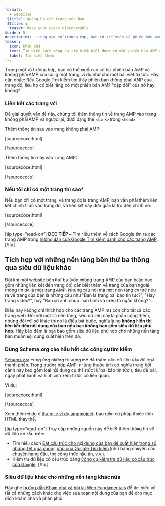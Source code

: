 ```yaml
---
formats:
  - websites
'$title': Quảng bá các trang của bạn
'$titles':
  teaser: Make your pages discoverable
$order: 5
description: 'Trong một số trường hợp, bạn có thể muốn cả phiên bản AMP lẫn không phải AMP cho cùng một trang, ví dụ như trang bài báo tin tức. Hãy xét đến điều này: nếu Google Tìm kiếm...'
teaser:
  icon: khám phá
  text: Tìm hiểu cách công cụ tìm kiếm biết được có một phiên bản AMP cho website của bạn.
  label: Tìm hiểu thêm
---
```


Trong một số trường hợp, bạn có thể muốn có cả hai phiên bản AMP và không phải AMP của cùng một trang, ví dụ như cho một bài viết tin tức. Hãy cân nhắc: Nếu Google Tìm kiếm tìm thấy phiên bản không phải AMP của trang đó, liệu họ có biết rằng có một phiên bản AMP "cặp đôi" của nó hay không?

### Liên kết các trang với <link>

Để giải quyết vấn đề này, chúng tôi thêm thông tin về trang AMP vào trang không phải AMP và ngược lại, dưới dạng thẻ `<link>` trong `<head>`.

Thêm thông tin sau vào trang không phải AMP:

[sourcecode:html]

<link rel="amphtml" href="https://www.example.com/url/to/amp/document.html">
[/sourcecode]

Thêm thông tin này vào trang AMP:

[sourcecode:html]

<link rel="canonical" href="https://www.example.com/url/to/full/document.html">
[/sourcecode]

### Nếu tôi chỉ có một trang thì sao?

Nếu bạn chỉ có một trang, và trang đó là trang AMP, bạn vẫn phải thêm liên kết chính thức vào trang đó, và liên kết này đơn giản là trỏ đến chính nó:

[sourcecode:html]

<link rel="canonical" href="https://www.example.com/url/to/amp/document.html">
[/sourcecode]

[tip type="read-on"] **ĐỌC TIẾP –** Tìm hiểu thêm về cách Google tìm ra các trang AMP trong [hướng dẫn của Google Tìm kiếm dành cho các trang AMP](https://support.google.com/webmasters/answer/6340290). [/tip]

## Tích hợp với những nền tảng bên thứ ba thông qua siêu dữ liệu khác <a name="integrate-with-third-party-platforms-through-additional-metadata"></a>

Đôi khi một website bên thứ ba (vốn nhúng trang AMP của bạn hoặc bao gồm những liên kết đến trang đó) cần biết thêm về trang của bạn ngoài thông tin đó là một trang AMP. Những câu hỏi mà một nền tảng có thể nêu ra về trang của bạn là những câu như "Bạn là trang bài báo tin tức?", "Hay trang video?", hay "Bạn có ảnh chụp màn hình và miêu tả ngắn không?".

Điều này không chỉ thích hợp cho các trang AMP mà còn cho tất cả các trang web. Đối với một số nền tảng, siêu dữ liệu này là phần cộng thêm, nhưng đối với số khác thì nó là điều bắt buộc, nghĩa là họ **không hiển thị liên kết đến nội dung của bạn nếu bạn không bao gồm siêu dữ liệu phù hợp**. Hãy bảo đảm là bạn bao gồm siêu dữ liệu phù hợp cho những nền tảng bạn muốn nội dung xuất hiện trên đó.

### Dùng Schema.org cho hầu hết các công cụ tìm kiếm

[Schema.org](http://schema.org/) cung ứng những từ vựng mở để thêm siêu dữ liệu vào đủ loại thành phần. Trong trường hợp AMP, những thuộc tính có nghĩa trong bối cảnh này bao gồm loại nội dung cụ thể (tức là 'bài báo tin tức'), tiêu đề bài, ngày phát hành và hình ảnh xem trước có liên quan.

Ví dụ:

[sourcecode:html]

<script type="application/ld+json">
  {
    "@context": "http://schema.org",
    "@type": "NewsArticle",
    "mainEntityOfPage": "http://cdn.ampproject.org/article-metadata.html",
    "headline": "Lorem Ipsum",
    "datePublished": "1907-05-05T12:02:41Z",
    "dateModified": "1907-05-05T12:02:41Z",
    "description": "The Catiline Orations continue to beguile engineers and designers alike -- but can it stand the test of time?",
    "author": {
      "@type": "Person",
      "name": "Jordan M Adler"
    },
    "publisher": {
      "@type": "Organization",
      "name": "Google",
      "logo": {
        "@type": "ImageObject",
        "url": "http://cdn.ampproject.org/logo.jpg",
        "width": 600,
        "height": 60
      }
    },
    "image": {
      "@type": "ImageObject",
      "url": "http://cdn.ampproject.org/leader.jpg",
      "height": 2000,
      "width": 800
    }
  }
</script>

[/sourcecode]

Xem thêm ví dụ ở [thư mục ví dụ ampproject](https://github.com/ampproject/amphtml/tree/master/examples/metadata-examples), bao gồm cú pháp thuộc tính HTML thay thế.

[tip type="read-on"] Truy cập những nguồn này để biết thêm thông tin về dữ liệu có cấu trúc:

- Tìm hiểu cách [Đặt cấu trúc cho nội dung của bạn để xuất hiện trong số những kết quả phong phú của Google Tìm kiếm](https://developers.google.com/search/docs/guides/mark-up-content) (như băng chuyền câu chuyện hàng đầu, thẻ công thức nấu ăn, v.v.).
- Kiểm tra dữ liệu có cấu trúc bằng [Công cụ kiểm tra dữ liệu có cấu trúc của Google](https://developers.google.com/structured-data/testing-tool/). [/tip]

### Siêu dữ liệu khác cho những nền tảng khác nữa

Hãy ghé [hướng dẫn Khám phá xã hội tại Web Fundamentals](https://developers.google.com/web/fundamentals/discovery-and-monetization/social-discovery/) để tìm hiểu về tất cả những cách khác cho việc sửa soạn nội dung của bạn để cho mục đích khám phá và phân phối.

